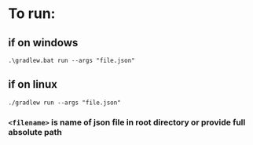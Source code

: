 # To run: 
##  if on windows
```
.\gradlew.bat run --args "file.json"
```

##  if on linux
```
./gradlew run --args "file.json"
```
### `<filename>` is name of json file in root directory or provide full absolute path
